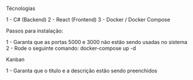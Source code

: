 
Técnologias

1 - C# (Backend)
2 - React (Frontend)
3 - Docker / Docker Compose

Passos para instalação:

1 - Garanta que as portas 5000  e 3000 não estão sendo usadas no sistema
2 - Rode o seguinte comando: docker-compose up -d

Kanban

1 - Garanta que o titulo e a descrição estão sendo preenchidos


